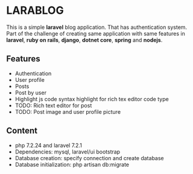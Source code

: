 # LARABLOG
This is a simple **laravel** blog application. That has authentication system.
Part of the challenge of creating same application with same features in **laravel**, **ruby on rails**, **django**, **dotnet core**, **spring** and **nodejs**.

## Features
* Authentication
* User profile
* Posts
* Post by user
* Highlight js code syntax highlight for rich tex editor code type
* TODO: Rich text editor for post
* TODO: Post image and user profile picture

## Content

* php 7.2.24 and laravel 7.2.1
* Dependencies: mysql, laravel/ui bootstrap
* Database creation: specify connection and create database
* Database initialization: php artisan db:migrate
